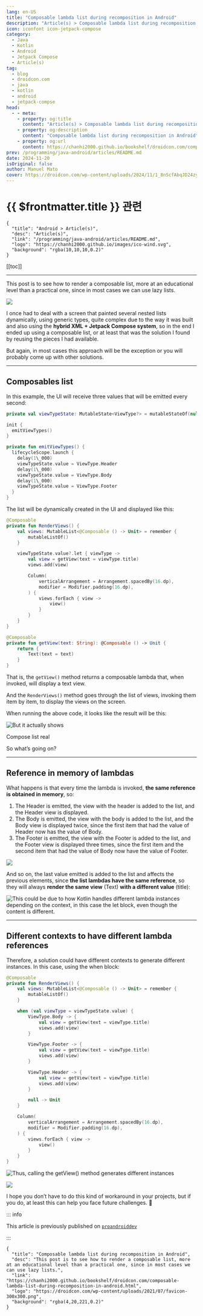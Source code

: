 ```yaml
---
lang: en-US
title: "Composable lambda list during recomposition in Android"
description: "Article(s) > Composable lambda list during recomposition in Android"
icon: iconfont icon-jetpack-compose
category:
  - Java
  - Kotlin
  - Android
  - Jetpack Compose
  - Article(s)
tag:
  - blog
  - droidcon.com
  - java
  - kotlin
  - android
  - jetpack-compse
head:
  - - meta:
    - property: og:title
      content: "Article(s) > Composable lambda list during recomposition in Android"
    - property: og:description
      content: "Composable lambda list during recomposition in Android"
    - property: og:url
      content: https://chanhi2000.github.io/bookshelf/droidcon.com/composable-lambda-list-during-recomposition-in-android.html
prev: /programming/java-android/articles/README.md
date: 2024-11-20
isOriginal: false
author: Manuel Mato
cover: https://droidcon.com/wp-content/uploads/2024/11/1_8nScfAbqJD24zynwz7TivQ-1024x585.webp
---
```


# {{ $frontmatter.title }} 관련

```component VPCard
{
  "title": "Android > Article(s)",
  "desc": "Article(s)",
  "link": "/programming/java-android/articles/README.md",
  "logo": "https://chanhi2000.github.io/images/ico-wind.svg",
  "background": "rgba(10,10,10,0.2)"
}
```

[[toc]]

---

<SiteInfo
  name="Composable lambda list during recomposition in Android"
  desc="This post is to see how to render a composable list, more at an educational level than a practical one, since in most cases we can use lazy lists."
  url="https://droidcon.com/composable-lambda-list-during-recomposition-in-android"
  logo="https://droidcon.com/wp-content/uploads/2021/07/favicon-300x300.png"
  preview="https://droidcon.com/wp-content/uploads/2024/11/1_8nScfAbqJD24zynwz7TivQ-1024x585.webp"/>

This post is to see how to render a composable list, more at an educational level than a practical one, since in most cases we can use lazy lists.

![](https://droidcon.com/wp-content/uploads/2024/11/1_8nScfAbqJD24zynwz7TivQ-1024x585.webp)

I once had to deal with a screen that painted several nested lists dynamically, using generic types, quite complex due to the way it was built and also using the **hybrid XML + Jetpack Compose system**, so in the end I ended up using a composable list, or at least that was the solution I found by reusing the pieces I had available.

But again, in most cases this approach will be the exception or you will probably come up with other solutions.

---

## Composables list

In this example, the UI will receive three values ​​that will be emitted every second:

```kotlin
private val viewTypeState: MutableState<ViewType?> = mutableStateOf(null)

init {
  emitViewTypes()
}

private fun emitViewTypes() {
  lifecycleScope.launch {
    delay(1\_000)
    viewTypeState.value = ViewType.Header
    delay(1\_000)
    viewTypeState.value = ViewType.Body
    delay(1\_000)
    viewTypeState.value = ViewType.Footer
  }
}
```

The list will be dynamically created in the UI and displayed like this:

```kotlin
@Composable
private fun RenderViews() {
    val views: MutableList<@Composable () -> Unit> = remember {
        mutableListOf()
    }

    viewTypeState.value?.let { viewType ->
        val view = getView(text = viewType.title)
        views.add(view)

        Column(
            verticalArrangement = Arrangement.spacedBy(16.dp),
            modifier = Modifier.padding(16.dp),
        ) {
            views.forEach { view ->
                view()
            }
        }
    }
}

@Composable
private fun getView(text: String): @Composable () -> Unit {
    return {
        Text(text = text)
    }
}
```

That is, the `getView()` method returns a composable lambda that, when invoked, will display a text view.

And the `RenderViews()` method goes through the list of views, invoking them item by item, to display the views on the screen.

When running the above code, it looks like the result will be this:

![But it actually shows](https://droidcon.com/wp-content/uploads/2024/11/1_mEfV-j9auKhPlcGqOZx74A.webp)

Compose list real

So what’s going on?

---

## Reference in memory of lambdas

What happens is that every time the lambda is invoked, **the same reference is obtained in memory**, so:

1. The Header is emitted, the view with the header is added to the list, and the Header view is displayed.
2. The Body is emitted, the view with the body is added to the list, and the Body view is displayed twice, since the first item that had the value of Header now has the value of Body.
3. The Footer is emitted, the view with the Footer is added to the list, and the Footer view is displayed three times, since the first item and the second item that had the value of Body now have the value of Footer.

![](https://miro.medium.com/v2/resize:fit:600/format:webp/1*r0LJwZ8gkKpfn7xMFpkWYQ.gif)

And so on, the last value emitted is added to the list and affects the previous elements, since **the list lambdas have the same reference**, so they will always **render the same view** (Text) **with a different value** (title):

![This could be due to how Kotlin handles different lambda instances depending on the context, in this case the *let* block, even though the content is different.](https://droidcon.com/wp-content/uploads/2024/11/1_NEDnzBfahhYQr3578pzjCw-1024x118.webp)

---

## Different contexts to have different lambda references

Therefore, a solution could have different contexts to generate different instances. In this case, using the when block:

```kotlin
@Composable
private fun RenderViews() {
    val views: MutableList<@Composable () -> Unit> = remember {
        mutableListOf()
    }

    when (val viewType = viewTypeState.value) {
        ViewType.Body -> {
            val view = getView(text = viewType.title)
            views.add(view)
        }

        ViewType.Footer -> {
            val view = getView(text = viewType.title)
            views.add(view)
        }

        ViewType.Header -> {
            val view = getView(text = viewType.title)
            views.add(view)
        }

        null -> Unit
    }

    Column(
        verticalArrangement = Arrangement.spacedBy(16.dp),
        modifier = Modifier.padding(16.dp),
    ) {
        views.forEach { view ->
            view()
        }
    }
}
```

![Thus, calling the `getView()` method generates different instances](https://droidcon.com/wp-content/uploads/2024/11/1_wDgDxc9GFVYCj_bGrVhSCA-1024x124.webp)

![](https://miro.medium.com/v2/resize:fit:600/format:webp/1*LgrOg28C5_fIpKisa7DXBw.gif)

I hope you don’t have to do this kind of workaround in your projects, but if you do, at least this can help you face future challenges. 🙂

::: info

This article is previously published on [<FontIcon icon="fa-brands fa-medium"/>`proandroiddev`](https://proandroiddev.com/composable-lambda-list-during-recomposition-in-android-bf798f236ba7)

<SiteInfo
  name="Composable lambda list during recomposition in Android"
  desc="This post is to see how to render a composable list, more at an educational level than a practical one, since in most cases we can use lazy…"
  url="https://proandroiddev.com/composable-lambda-list-during-recomposition-in-android-bf798f236ba7/"
  logo="https://miro.medium.com/v2/resize:fill:256:256/1*A8VytPZQhvUf_MG6hm_Dlw.png"
  preview="https://miro.medium.com/v2/resize:fit:1200/1*8nScfAbqJD24zynwz7TivQ.jpeg"/>

:::

<!-- TODO: add ARTICLE CARD -->
```component VPCard
{
  "title": "Composable lambda list during recomposition in Android",
  "desc": "This post is to see how to render a composable list, more at an educational level than a practical one, since in most cases we can use lazy lists.",
  "link": "https://chanhi2000.github.io/bookshelf/droidcon.com/composable-lambda-list-during-recomposition-in-android.html",
  "logo": "https://droidcon.com/wp-content/uploads/2021/07/favicon-300x300.png",
  "background": "rgba(4,20,221,0.2)"
}
```

